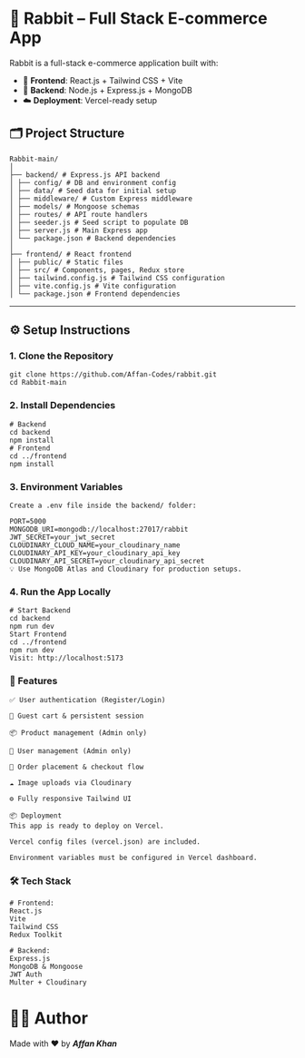 # 🐇 Rabbit – Full Stack E-commerce App

Rabbit is a full-stack e-commerce application built with:

- 🚀 **Frontend**: React.js + Tailwind CSS + Vite  
- 🔧 **Backend**: Node.js + Express.js + MongoDB  
- ☁️ **Deployment**: Vercel-ready setup


## 🗂 Project Structure

```
Rabbit-main/
│
├── backend/ # Express.js API backend
│ ├── config/ # DB and environment config
│ ├── data/ # Seed data for initial setup
│ ├── middleware/ # Custom Express middleware
│ ├── models/ # Mongoose schemas
│ ├── routes/ # API route handlers
│ ├── seeder.js # Seed script to populate DB
│ ├── server.js # Main Express app
│ └── package.json # Backend dependencies
│
├── frontend/ # React frontend
│ ├── public/ # Static files
│ ├── src/ # Components, pages, Redux store
│ ├── tailwind.config.js # Tailwind CSS configuration
│ ├── vite.config.js # Vite configuration
│ └── package.json # Frontend dependencies
```

---

## ⚙️ Setup Instructions

### 1. Clone the Repository

```
git clone https://github.com/Affan-Codes/rabbit.git
cd Rabbit-main
```

### 2. Install Dependencies

```
# Backend
cd backend
npm install
# Frontend
cd ../frontend
npm install
```

### 3. Environment Variables
```
Create a .env file inside the backend/ folder:

PORT=5000
MONGODB_URI=mongodb://localhost:27017/rabbit
JWT_SECRET=your_jwt_secret
CLOUDINARY_CLOUD_NAME=your_cloudinary_name
CLOUDINARY_API_KEY=your_cloudinary_api_key
CLOUDINARY_API_SECRET=your_cloudinary_api_secret
💡 Use MongoDB Atlas and Cloudinary for production setups.
```

### 4. Run the App Locally
```
# Start Backend
cd backend
npm run dev
Start Frontend
cd ../frontend
npm run dev
Visit: http://localhost:5173
```

### 🚀 Features

```
✅ User authentication (Register/Login)

🛒 Guest cart & persistent session

📦 Product management (Admin only)

👤 User management (Admin only)

🧾 Order placement & checkout flow

☁️ Image uploads via Cloudinary

⚙️ Fully responsive Tailwind UI

📦 Deployment
This app is ready to deploy on Vercel.

Vercel config files (vercel.json) are included.

Environment variables must be configured in Vercel dashboard.
```

### 🛠 Tech Stack
```
# Frontend:
React.js
Vite
Tailwind CSS
Redux Toolkit

# Backend:
Express.js
MongoDB & Mongoose
JWT Auth
Multer + Cloudinary
``` 

# 👨‍💻 Author
Made with ❤️ by ***Affan Khan***